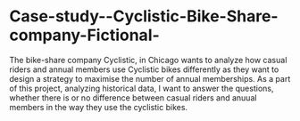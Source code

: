 # Case-study--Cyclistic-Bike-Share-company-Fictional-

The bike-share company Cyclistic, in Chicago wants to analyze how casual riders and annual members use Cyclistic bikes differently as they want to design a strategy to maximise the number of annual memberships.
As a part of this project, analyzing historical data, I want to answer the questions, whether there is or no difference between casual riders and anuual members in the way they use the cyclistic bikes.
